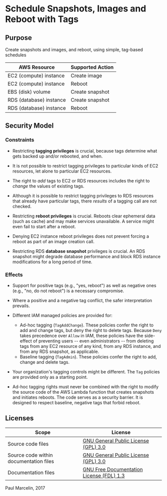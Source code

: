 # Schedule Snapshots, Images and Reboot with Tags #

## Purpose ##

Create snapshots and images, and reboot, using simple, tag-based schedules

|AWS Resource|Supported Action|
|---|---|
|EC2 (compute) instance|Create image|
|EC2 (compute) instance|Reboot|
|EBS (disk) volume|Create snapshot|
|RDS (database) instance|Create snapshot|
|RDS (database) instance|Reboot|

## Security Model ##

### Constraints ###

 * Restricting **tagging privileges** is crucial, because tags determine what gets backed up and/or rebooted, and when.
 * It is not possible to restrict tagging privileges to particular kinds of EC2 resources, let alone to particular EC2 resources.
 * The right to _add_ tags to EC2 or RDS resources includes the right to _change_ the values of existing tags.
 * Although it is possible to restrict tagging privileges to RDS resources that already have particular tags, there _results_ of a tagging call are not checked.

 * Restricting **reboot privileges** is crucial. Reboots clear ephemeral data (such as cache) and may make services unavailable. A service might even fail to start after a reboot.
 * Denying EC2 instance reboot privileges does not prevent forcing a reboot as part of an image creation call.

 * Restricting RDS **database snapshot** privileges is crucial. An RDS snapshot might degrade database performance and block RDS instance modifications for a long period of time.

### Effects ###

 * Support for positive tags (e.g., "yes, reboot") as well as negative ones (e.g., "no, do not reboot") is a necessary compromise.
 * Where a positive and a negative tag conflict, the safer interpretation prevails.

 * Different IAM managed policies are provided for:
     * Ad-hoc tagging (`TagAddChange`). These policies confer the right to add and change tags, but deny the right to delete tags. Because `Deny` takes precedence over `Allow` in IAM, these policies have the side-effect of preventing users -- even administrators -- from deleting tags from any EC2 resource of any kind, from any RDS instance, and from any RDS snapshot, as applicable.
     * Baseline tagging (`TagAdmin`). These policies confer the right to add, change and delete tags.
 * Your organization's tagging controls might be different. The `Tag` policies are provided only as a starting point.
 
 * Ad-hoc tagging rights must never be combined with the right to modify the source code of the AWS Lambda function that creates snapshots and initiates reboots. The code serves as a security barrier. It is designed to respect baseline, negative tags that forbid reboot.

## Licenses ##

|Scope|License|
|---|---|
|Source code files|[GNU General Public License (GPL) 3.0](http://www.gnu.org/licenses/gpl-3.0.html)|
|Source code within documentation files|[GNU General Public License (GPL) 3.0](http://www.gnu.org/licenses/gpl-3.0.html)|
|Documentation files|[GNU Free Documentation License (FDL) 1.3](http://www.gnu.org/licenses/fdl-1.3.html)|

Paul Marcelin, 2017
